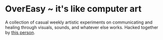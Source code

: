 # OverEasy ~ it's like computer art

A collection of casual weekly artistic experiments on communicating and healing through visuals, sounds, and whatever else works. Hacked together by [this person](http://peterszerzo.com).
